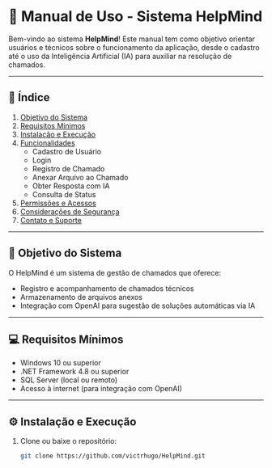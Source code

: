 # 📘 Manual de Uso - Sistema HelpMind

Bem-vindo ao sistema **HelpMind**! Este manual tem como objetivo orientar usuários e técnicos sobre o funcionamento da aplicação, desde o cadastro até o uso da Inteligência Artificial (IA) para auxiliar na resolução de chamados.

---

## 📂 Índice

1. [Objetivo do Sistema](#objetivo-do-sistema)
2. [Requisitos Mínimos](#requisitos-mínimos)
3. [Instalação e Execução](#instalação-e-execução)
4. [Funcionalidades](#funcionalidades)
   - Cadastro de Usuário
   - Login
   - Registro de Chamado
   - Anexar Arquivo ao Chamado
   - Obter Resposta com IA
   - Consulta de Status
5. [Permissões e Acessos](#permissões-e-acessos)
6. [Considerações de Segurança](#considerações-de-segurança)
7. [Contato e Suporte](#contato-e-suporte)

---

## 🎯 Objetivo do Sistema

O HelpMind é um sistema de gestão de chamados que oferece:
- Registro e acompanhamento de chamados técnicos
- Armazenamento de arquivos anexos
- Integração com OpenAI para sugestão de soluções automáticas via IA

---

## 💻 Requisitos Mínimos

- Windows 10 ou superior
- .NET Framework 4.8 ou superior
- SQL Server (local ou remoto)
- Acesso à internet (para integração com OpenAI)

---

## ⚙️ Instalação e Execução

1. Clone ou baixe o repositório:
   ```bash
   git clone https://github.com/victrhugo/HelpMind.git
